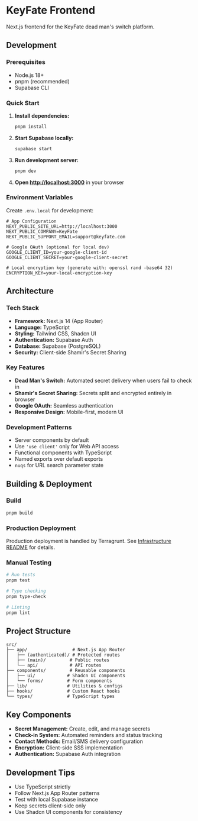 # KeyFate Frontend

Next.js frontend for the KeyFate dead man's switch platform.

## Development

### Prerequisites

- Node.js 18+
- pnpm (recommended)
- Supabase CLI

### Quick Start

1. **Install dependencies:**

   ```bash
   pnpm install
   ```

2. **Start Supabase locally:**

   ```bash
   supabase start
   ```

3. **Run development server:**

   ```bash
   pnpm dev
   ```

4. **Open [http://localhost:3000](http://localhost:3000)** in your browser

### Environment Variables

Create `.env.local` for development:

```env
# App Configuration
NEXT_PUBLIC_SITE_URL=http://localhost:3000
NEXT_PUBLIC_COMPANY=KeyFate
NEXT_PUBLIC_SUPPORT_EMAIL=support@keyfate.com

# Google OAuth (optional for local dev)
GOOGLE_CLIENT_ID=your-google-client-id
GOOGLE_CLIENT_SECRET=your-google-client-secret

# Local encryption key (generate with: openssl rand -base64 32)
ENCRYPTION_KEY=your-local-encryption-key
```

## Architecture

### Tech Stack

- **Framework:** Next.js 14 (App Router)
- **Language:** TypeScript
- **Styling:** Tailwind CSS, Shadcn UI
- **Authentication:** Supabase Auth
- **Database:** Supabase (PostgreSQL)
- **Security:** Client-side Shamir's Secret Sharing

### Key Features

- **Dead Man's Switch:** Automated secret delivery when users fail to check in
- **Shamir's Secret Sharing:** Secrets split and encrypted entirely in browser
- **Google OAuth:** Seamless authentication
- **Responsive Design:** Mobile-first, modern UI

### Development Patterns

- Server components by default
- Use `'use client'` only for Web API access
- Functional components with TypeScript
- Named exports over default exports
- `nuqs` for URL search parameter state

## Building & Deployment

### Build

```bash
pnpm build
```

### Production Deployment

Production deployment is handled by Terragrunt. See [Infrastructure README](../infrastructure/README.md) for details.

### Manual Testing

```bash
# Run tests
pnpm test

# Type checking
pnpm type-check

# Linting
pnpm lint
```

## Project Structure

```none
src/
├── app/                 # Next.js App Router
│   ├── (authenticated)/ # Protected routes
│   ├── (main)/         # Public routes
│   └── api/            # API routes
├── components/         # Reusable components
│   ├── ui/            # Shadcn UI components
│   └── forms/         # Form components
├── lib/               # Utilities & configs
├── hooks/             # Custom React hooks
└── types/             # TypeScript types
```

## Key Components

- **Secret Management:** Create, edit, and manage secrets
- **Check-in System:** Automated reminders and status tracking
- **Contact Methods:** Email/SMS delivery configuration
- **Encryption:** Client-side SSS implementation
- **Authentication:** Supabase Auth integration

## Development Tips

- Use TypeScript strictly
- Follow Next.js App Router patterns
- Test with local Supabase instance
- Keep secrets client-side only
- Use Shadcn UI components for consistency
